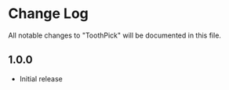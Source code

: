 # Change Log

All notable changes to "ToothPick" will be documented in this file.

## 1.0.0

- Initial release